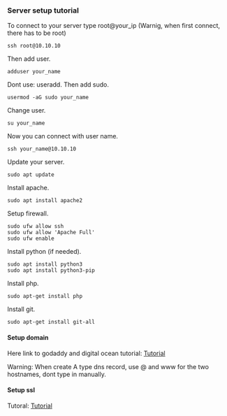 ### Server setup tutorial

To connect to your server type root@your_ip (Warnig, when first connect, there has to be root)

```
ssh root@10.10.10
```
Then add user.
```
adduser your_name
```
Dont use: useradd.
Then add sudo.
```
usermod -aG sudo your_name
```
Change user.
```
su your_name
```
Now you can connect with user name.
```
ssh your_name@10.10.10
```
Update your server.
```
sudo apt update
```
Install apache.
```
sudo apt install apache2
```
Setup firewall.
```
sudo ufw allow ssh
sudo ufw allow 'Apache Full'
sudo ufw enable
```
Install python (if needed).
```
sudo apt install python3
sudo apt install python3-pip
```
Install php.
```
sudo apt-get install php
```
Install git.
```
sudo apt-get install git-all
```
#### Setup domain
Here link to godaddy and digital ocean tutorial: [Tutorial](https://medium.com/@seanconrad_25426/connecting-a-godaddy-domain-to-a-digitalocean-droplet-cb1ed5662d58)

Warning: When create A type dns record, use @ and www for the two hostnames, dont type in manually.

#### Setup ssl
Tutoral: [Tutorial](https://www.digitalocean.com/community/tutorials/how-to-secure-apache-with-let-s-encrypt-on-ubuntu-20-04-de)
